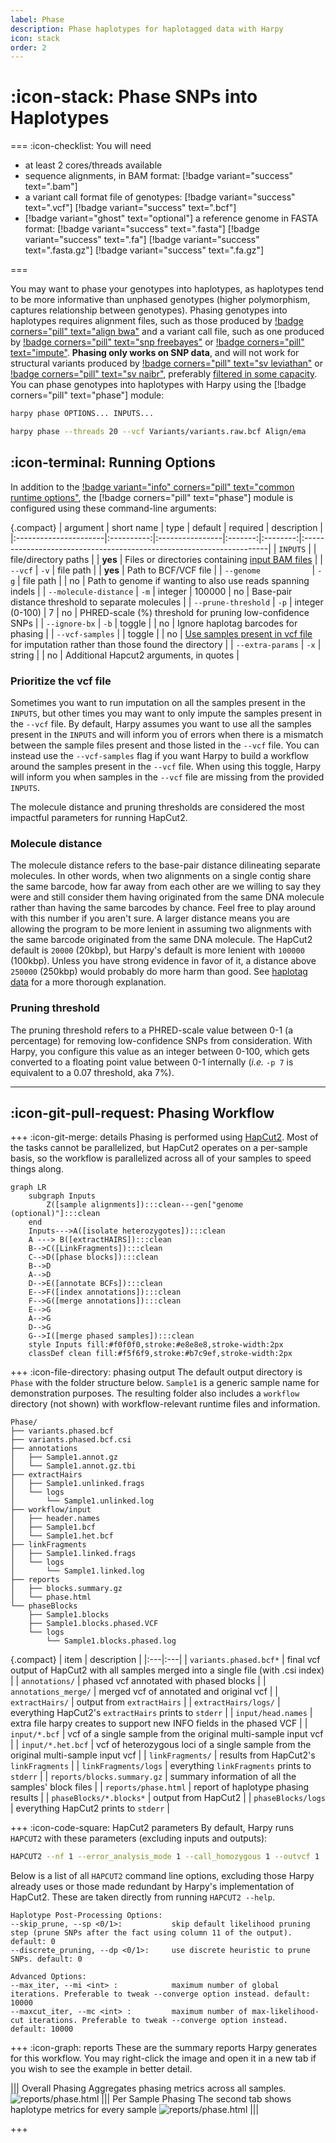 ```yaml
---
label: Phase
description: Phase haplotypes for haplotagged data with Harpy
icon: stack
order: 2
---
```


# :icon-stack: Phase SNPs into Haplotypes

===  :icon-checklist: You will need
- at least 2 cores/threads available
- sequence alignments, in BAM format: [!badge variant="success" text=".bam"]
- a variant call format file of genotypes: [!badge variant="success" text=".vcf"] [!badge variant="success" text=".bcf"]
- [!badge variant="ghost" text="optional"] a reference genome in FASTA format: [!badge variant="success" text=".fasta"] [!badge variant="success" text=".fa"] [!badge variant="success" text=".fasta.gz"] [!badge variant="success" text=".fa.gz"]

===

You may want to phase your genotypes into haplotypes, as haplotypes tend to be more informative
than unphased genotypes (higher polymorphism, captures relationship between genotypes). Phasing
genotypes into haplotypes requires alignment files, such as those produced by [!badge corners="pill" text="align bwa"](Align/bwa.md)
and a variant call file, such as one produced by [!badge corners="pill" text="snp freebayes"](snp.md)
or [!badge corners="pill" text="impute"](impute.md). **Phasing only works on SNP data**, and will not
work for structural variants produced by [!badge corners="pill" text="sv leviathan"](SV/leviathan.md)
or [!badge corners="pill" text="sv naibr"](SV/naibr.md), preferably [filtered in some capacity](snp.md/#filtering-variants). You can phase genotypes into haplotypes with
Harpy using the [!badge corners="pill" text="phase"] module:

```bash usage
harpy phase OPTIONS... INPUTS...
```
```bash example
harpy phase --threads 20 --vcf Variants/variants.raw.bcf Align/ema 
```

## :icon-terminal: Running Options
In addition to the [!badge variant="info" corners="pill" text="common runtime options"](/commonoptions.md), the [!badge corners="pill" text="phase"] module is configured using these command-line arguments:

{.compact}
| argument              | short name | type            | default | required | description                                                          |
|:----------------------|:----------:|:----------------|:-------:|:--------:|:---------------------------------------------------------------------|
| `INPUTS`           |            | file/directory paths  |         | **yes**  | Files or directories containing [input BAM files](/commonoptions.md#input-arguments)     |
| `--vcf`               |    `-v`    | file path       |         | **yes**  | Path to BCF/VCF file                                                 |
| `--genome           ` |    `-g`    | file path       |         |    no    | Path to genome if wanting to also use reads spanning indels          |
| `--molecule-distance` |    `-m`    | integer         |  100000  |    no    | Base-pair distance threshold to separate molecules                   |
| `--prune-threshold`   |    `-p`    | integer (0-100) |    7    |    no    | PHRED-scale (%) threshold for pruning low-confidence SNPs            |
| `--ignore-bx`         |    `-b`    | toggle          |         |    no    | Ignore haplotag barcodes for phasing                                 |
| `--vcf-samples`       |            |  toggle         |         |    no    | [Use samples present in vcf file](#prioritize-the-vcf-file) for imputation rather than those found the directory    |
| `--extra-params`      |    `-x`    | string          |         |    no    | Additional Hapcut2 arguments, in quotes                              |

### Prioritize the vcf file
Sometimes you want to run imputation on all the samples present in the `INPUTS`, but other times you may want
to only impute the samples present in the `--vcf` file. By default, Harpy assumes you want to use all the samples
present in the `INPUTS` and will inform you of errors when there is a mismatch between the sample files
present and those listed in the `--vcf` file. You can instead use the `--vcf-samples` flag if you want Harpy to build a workflow
around the samples present in the `--vcf` file. When using this toggle, Harpy will inform you when samples in the `--vcf` file
are missing from the provided `INPUTS`.  

The molecule distance and pruning thresholds are considered the most impactful parameters
for running HapCut2.

### Molecule distance
The molecule distance refers to the base-pair distance dilineating separate molecules.
In other words, when two alignments on a single contig share the same barcode, how far
away from each other are we willing to say they were and still consider them having 
originated from the same DNA molecule rather than having the same barcodes by chance.
Feel free to play around with this number if you aren't sure. A larger distance means
you are allowing the program to be more lenient in assuming two alignments with the
same barcode originated from the same DNA molecule. The HapCut2 default is `20000` (20kbp),
but Harpy's default is more lenient with `100000` (100kbp). Unless you have strong evidence
in favor of it, a distance above `250000` (250kbp) would probably do more harm than good.
See [haplotag data](/haplotagdata/#barcode-thresholds) for a more thorough explanation.

### Pruning threshold
The pruning threshold refers to a PHRED-scale value between 0-1 (a percentage) for removing
low-confidence SNPs from consideration. With Harpy, you configure this value as an integer 
between 0-100, which gets converted to a floating point value between 0-1 internally
(_i.e._ `-p 7` is equivalent to a 0.07 threshold, aka 7%).

---
## :icon-git-pull-request: Phasing Workflow
+++ :icon-git-merge: details
Phasing is performed using [HapCut2](https://github.com/vibansal/HapCUT2). Most of the tasks cannot
be parallelized, but HapCut2 operates on a per-sample basis, so the workflow is parallelized
across all of your samples to speed things along.

```mermaid
graph LR
    subgraph Inputs
        Z([sample alignments]):::clean---gen["genome (optional)"]:::clean
    end
    Inputs--->A([isolate heterozygotes]):::clean
    A ---> B([extractHAIRS]):::clean
    B-->C([LinkFragments]):::clean
    C-->D([phase blocks]):::clean
    B-->D
    A-->D
    D-->E([annotate BCFs]):::clean
    E-->F([index annotations]):::clean
    F-->G([merge annotations]):::clean
    E-->G
    A-->G
    D-->G
    G-->I([merge phased samples]):::clean
    style Inputs fill:#f0f0f0,stroke:#e8e8e8,stroke-width:2px
    classDef clean fill:#f5f6f9,stroke:#b7c9ef,stroke-width:2px
```

+++ :icon-file-directory: phasing output
The default output directory is `Phase` with the folder structure below. `Sample1` is a generic sample name for demonstration purposes.
The resulting folder also includes a `workflow` directory (not shown) with workflow-relevant runtime files and information.

```
Phase/
├── variants.phased.bcf
├── variants.phased.bcf.csi
├── annotations
│   ├── Sample1.annot.gz
│   └── Sample1.annot.gz.tbi
├── extractHairs
│   ├── Sample1.unlinked.frags
│   └── logs
│       └── Sample1.unlinked.log
├── workflow/input
│   ├── header.names
│   ├── Sample1.bcf
│   └── Sample1.het.bcf
├── linkFragments
│   ├── Sample1.linked.frags
│   └── logs
│       └── Sample1.linked.log
├── reports
│   ├── blocks.summary.gz
│   └── phase.html
└── phaseBlocks
    ├── Sample1.blocks
    ├── Sample1.blocks.phased.VCF
    └── logs
        └── Sample1.blocks.phased.log

```
{.compact}
| item | description |
|:---|:---|
| `variants.phased.bcf*` | final vcf output of HapCut2 with all samples merged into a single file (with .csi index) |
| `annotations/` | phased vcf annotated with phased blocks |
| `annotations_merge/` | merged vcf of annotated and original vcf |
| `extractHairs/` | output from `extractHairs` |
| `extractHairs/logs/` | everything HapCut2's `extractHairs` prints to `stderr` |
| `input/head.names` | extra file harpy creates to support new INFO fields in the phased VCF |
| `input/*.bcf` | vcf of a single sample from the original multi-sample input vcf |
| `input/*.het.bcf` | vcf of heterozygous loci of a single sample from the original multi-sample input vcf |
| `linkFragments/` | results from HapCut2's `linkFragments` |
| `linkFragments/logs` | everything `linkFragments` prints to `stderr` |
| `reports/blocks.summary.gz` | summary information of all the samples' block files |
| `reports/phase.html` | report of haplotype phasing results |
| `phaseBlocks/*.blocks*` | output from HapCut2 |
| `phaseBlocks/logs` | everything HapCut2 prints to `stderr` |

+++ :icon-code-square: HapCut2 parameters
By default, Harpy runs `HAPCUT2` with these parameters (excluding inputs and outputs):
```bash
HAPCUT2 --nf 1 --error_analysis_mode 1 --call_homozygous 1 --outvcf 1
```
Below is a list of all `HAPCUT2` command line options, excluding those Harpy already uses or those made redundant by Harpy's implementation of HapCut2.
These are taken directly from running `HAPCUT2 --help`.

``` hapcut2 arguments
Haplotype Post-Processing Options:
--skip_prune, --sp <0/1>:           skip default likelihood pruning step (prune SNPs after the fact using column 11 of the output). default: 0
--discrete_pruning, --dp <0/1>:     use discrete heuristic to prune SNPs. default: 0

Advanced Options:
--max_iter, --mi <int> :            maximum number of global iterations. Preferable to tweak --converge option instead. default: 10000
--maxcut_iter, --mc <int> :         maximum number of max-likelihood-cut iterations. Preferable to tweak --converge option instead. default: 10000
```
+++ :icon-graph: reports
These are the summary reports Harpy generates for this workflow. You may right-click
the image and open it in a new tab if you wish to see the example in better detail.

||| Overall Phasing
Aggregates phasing metrics across all samples.
![reports/phase.html](/static/report_phase.png)
||| Per Sample Phasing
The second tab shows haplotype metrics for every sample
![reports/phase.html](/static/report_phase2.png)
|||


+++

